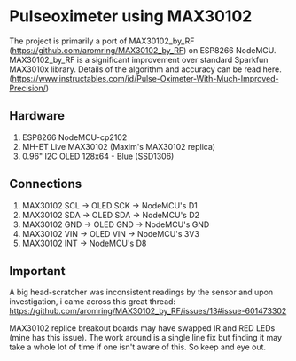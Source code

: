 # Pulseoximeter using MAX30102

The project is primarily a port of MAX30102_by_RF (https://github.com/aromring/MAX30102_by_RF) on ESP8266 NodeMCU. MAX30102_by_RF is a significant improvement over standard Sparkfun MAX3010x library. Details of the algorithm and accuracy can be read here. (https://www.instructables.com/id/Pulse-Oximeter-With-Much-Improved-Precision/)

## Hardware

1. ESP8266 NodeMCU-cp2102
2. MH-ET Live MAX30102 (Maxim's MAX30102 replica)
3. 0.96" I2C OLED 128x64 - Blue (SSD1306)

## Connections

1. MAX30102 SCL -> OLED SCK -> NodeMCU's D1
2. MAX30102 SDA -> OLED SDA -> NodeMCU's D2
3. MAX30102 GND -> OLED GND -> NodeMCU's GND
4. MAX30102 VIN -> OLED VIN -> NodeMCU's 3V3
5. MAX30102 INT -> NodeMCU's D8

## Important

A big head-scratcher was inconsistent readings by the sensor and upon investigation, i came across this great thread: 
https://github.com/aromring/MAX30102_by_RF/issues/13#issue-601473302

MAX30102 replice breakout boards may have swapped IR and RED LEDs (mine has this issue). The work around is a single line fix but finding it may take a whole lot of time if one isn't aware of this. So keep and eye out.  
